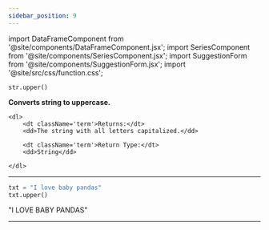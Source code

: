 ```yaml
---
sidebar_position: 9
---
```


import DataFrameComponent from '@site/components/DataFrameComponent.jsx';
import SeriesComponent from '@site/components/SeriesComponent.jsx';
import SuggestionForm from '@site/components/SuggestionForm.jsx';
import '@site/src/css/function.css';

<code>str.upper()</code>

<div className='base'>
    <p><strong>Converts string to uppercase.</strong></p>

    <dl>
        <dt className='term'>Returns:</dt>
        <dd>The string with all letters capitalized.</dd>

        <dt className='term'>Return Type:</dt>
        <dd>String</dd>

    </dl>
</div>


---

```python
txt = "I love baby pandas"
txt.upper()
```
"I LOVE BABY PANDAS"

---
<SuggestionForm/>